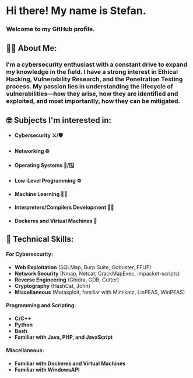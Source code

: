 # Hi there! My name is Stefan.
### Welcome to my GitHub profile.

## 🧑‍💻 About Me:
### I'm a cybersecurity enthusiast with a constant drive to expand my knowledge in the field. I have a strong interest in Ethical Hacking, Vulnerability Research, and the Penetration Testing process. My passion lies in understanding the lifecycle of vulnerabilities—how they arise, how they are identified and exploited, and most importantly, how they can be mitigated.

## 🤓 Subjects I'm interested in:
-  #### Cybersecurity ⚔️/🛡️
-  #### Networking 🌐
-  #### Operating Systems 🐧/🪟
-  #### Low-Level Programming ⚙️
-  #### Machine Learning 🤖🧠
-  #### Interpreters/Compilers Development 🧑‍💻
-  #### Dockeres and Virtual Machines 🐳

## 🔧 Technical Skills:
#### For Cybersecurity:
- **Web Exploitation** (SQLMap, Burp Suite, Gobuster, FFUF)
- **Network Security** (Nmap, Netcat, CrackMapExec, Impacket-scripts)
- **Reverse Engineering** (Ghidra, GDB, Cutter)
- **Cryptography** (HashCat, John)
- **Miscellaneous** (Metasploit, familiar with Mimikatz, LinPEAS, WinPEAS)

#### Programming and Scripting:
- **C/C++**
- **Python**
- **Bash**
- **Familiar with Java, PHP, and JavaScript**

#### Miscellaneous:
- **Familiar with Dockeres and Virtual Machines**
- **Familiar with WindowsAPI**
